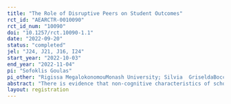 ```yaml
---
title: "The Role of Disruptive Peers on Student Outcomes"
rct_id: "AEARCTR-0010090"
rct_id_num: "10090"
doi: "10.1257/rct.10090-1.1"
date: "2022-09-20"
status: "completed"
jel: "J24, J21, J16, I24"
start_year: "2022-10-03"
end_year: "2022-11-04"
pi: "Sofoklis Goulas"
pi_other: "Rigissa MegalokonomouMonash University; Silvia  GriseldaBocconi University"
abstract: "There is evidence that non-cognitive characteristics of school peers, such as disruptiveness or engagement impacts other students' outcomes. It remains an open question how large is the influence of disruptive peers on student outcomes. We develop a survey experiment in which individuals are exposed to randomized scenarios of students being disruptive in the classroom. Participants are asked whether they think that the scenario of disruptive students they are exposed to could influence them in terms of study motivation, career aspirations, their science study readiness, and their career readiness."
layout: registration
---
```


